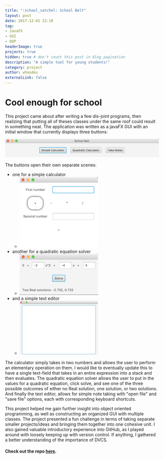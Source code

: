 ```yaml
---
title: ":school_satchel: School Belt"
layout: post
date: 2017-12-01 22:10
tag: 
- JavaFX
- GUI
- OOP
headerImage: true
projects: true
hidden: true # don't count this post in blog pagination
description: "A simple tool for young students!"
category: project
author: whoodes
externalLink: false
---
```


# Cool enough for school

This project came about after writing a few dis-joint programs, then realizing that putting all of theses classes under the same roof could result in something neat.  The application was written as a javaFX GUI with an initial window that currently displays three buttons:

<img class="image" src="/assets/images/tool-belt.png"/>


 The buttons open their own separate scenes:
 
- one for a simple calculator
  - ![Markdown Image](/assets/images/simple-calc.png)
- another for a quadratic equation solver
  - ![Markdown Image](/assets/images/quad-calc.png)
- and a simple text editor  
  - ![Markdown Image](/assets/images/take-notes.png)

The calculator simply takes in two numbers and allows the user to perform an elementary operation on them.  I would like to eventually update this to have a single text-field that takes in an entire expression into a stack and then evaluates.  The quadratic equation solver allows the user to put in the values for a quadratic equation, click solve, and see one of the three possible outcomes of either no Real solution, one solution, or two solutions.  And finally the text editor, allows for simple note taking with "open file" and "save file"  options, each with corresponding keyboard shortcuts.

This project helped me gain further insight into object oriented programming, as well as constructing an organized GUI with multiple classes.  The project presented a fun challenge in terms of taking separate smaller projects/ideas and bringing them together into one cohesive unit.  I also gained valuable introductory experience into GitHub, as I played around with loosely keeping up with version control.  If anything, I gathered a better understanding of the importance of DVCS.

#### Check out the repo [here](https://github.com/whoodes/School_Belt).
